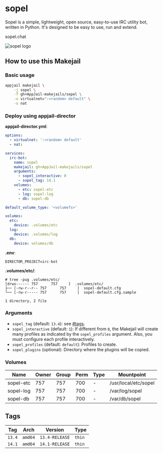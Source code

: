 # sopel

Sopel is a simple, lightweight, open source, easy-to-use IRC utility bot, written in Python. It's designed to be easy to use, run and extend.

sopel.chat

<img src="https://raw.githubusercontent.com/sopel-irc/sopel/master/docs/source/_static/sopel-black.png" alt="sopel logo" width="%60" height="auto">

## How to use this Makejail

### Basic usage

```sh
appjail makejail \
    -j sopel \
    -f gh+AppJail-makejails/sopel \
    -o virtualnet=":<random> default" \
    -o nat
```

### Deploy using appjail-director

**appjail-director.yml**:

```yaml
options:
  - virtualnet: ':<random> default'
  - nat:

services:
  irc-bot:
    name: sopel
    makejail: gh+AppJail-makejails/sopel
    arguments:
      - sopel_interactive: 0
      - sopel_tag: 14.1
    volumes:
      - etc: sopel-etc
      - log: sopel-log
      - db: sopel-db

default_volume_type: '<volumefs>'

volumes:
  etc:
    device: .volumes/etc
  log:
    device: .volumes/log
  db:
    device: volumes/db
```

**.env**:

```
DIRECTOR_PROJECT=irc-bot
```

**.volumes/etc/**:

```console
# tree -pug .volumes/etc/
[drwx------ 757      757     ]  .volumes/etc/
├── [-rw-r--r-- 757      757     ]  sopel-default.cfg
└── [-rw-r----- 757      757     ]  sopel-default.cfg.sample

1 directory, 2 file
```

### Arguments

* `sopel_tag` (default: `13.4`): see [#tags](#tags).
* `sopel_interactive` (default: `1`): If different from `0`, the Makejail will create many profiles as indicated by the `sopel_profiles` argument. Also, you must configure each profile interactively.
* `sopel_profiles` (default: `default`): Profiles to create.
* `sopel_plugins` (optional): Directory where the plugins will be copied.

### Volumes

| Name      | Owner | Group | Perm | Type | Mountpoint           |
| --------- | ----- | ----- | ---- | ---- | -------------------- |
| sopel-etc | 757   | 757   |  700 |  -   | /usr/local/etc/sopel |
| sopel-log | 757   | 757   |  700 |  -   | /var/log/sopel       |
| sopel-db  | 757   | 757   |  700 |  -   | /var/db/sopel        |

## Tags

| Tag    | Arch    | Version        | Type   |
| ------ | ------- | -------------- | ------ |
| `13.4` | `amd64` | `13.4-RELEASE` | `thin` |
| `14.1` | `amd64` | `14.1-RELEASE` | `thin` |
